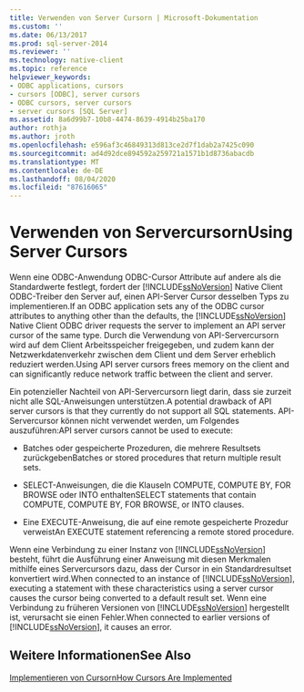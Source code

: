 ```yaml
---
title: Verwenden von Server Cursorn | Microsoft-Dokumentation
ms.custom: ''
ms.date: 06/13/2017
ms.prod: sql-server-2014
ms.reviewer: ''
ms.technology: native-client
ms.topic: reference
helpviewer_keywords:
- ODBC applications, cursors
- cursors [ODBC], server cursors
- ODBC cursors, server cursors
- server cursors [SQL Server]
ms.assetid: 8a6d99b7-10b8-4474-8639-4914b25ba170
author: rothja
ms.author: jroth
ms.openlocfilehash: e596af3c46849313d813ce2d7f1dab2a7425c090
ms.sourcegitcommit: ad4d92dce894592a259721a1571b1d8736abacdb
ms.translationtype: MT
ms.contentlocale: de-DE
ms.lasthandoff: 08/04/2020
ms.locfileid: "87616065"
---
```

# <a name="using-server-cursors"></a><span data-ttu-id="efa2e-102">Verwenden von Servercursorn</span><span class="sxs-lookup"><span data-stu-id="efa2e-102">Using Server Cursors</span></span>
  <span data-ttu-id="efa2e-103">Wenn eine ODBC-Anwendung ODBC-Cursor Attribute auf andere als die Standardwerte festlegt, fordert der [!INCLUDE[ssNoVersion](../../../includes/ssnoversion-md.md)] Native Client ODBC-Treiber den Server auf, einen API-Server Cursor desselben Typs zu implementieren.</span><span class="sxs-lookup"><span data-stu-id="efa2e-103">If an ODBC application sets any of the ODBC cursor attributes to anything other than the defaults, the [!INCLUDE[ssNoVersion](../../../includes/ssnoversion-md.md)] Native Client ODBC driver requests the server to implement an API server cursor of the same type.</span></span> <span data-ttu-id="efa2e-104">Durch die Verwendung von API-Servercursorn wird auf dem Client Arbeitsspeicher freigegeben, und zudem kann der Netzwerkdatenverkehr zwischen dem Client und dem Server erheblich reduziert werden.</span><span class="sxs-lookup"><span data-stu-id="efa2e-104">Using API server cursors frees memory on the client and can significantly reduce network traffic between the client and server.</span></span>  
  
 <span data-ttu-id="efa2e-105">Ein potenzieller Nachteil von API-Servercursorn liegt darin, dass sie zurzeit nicht alle SQL-Anweisungen unterstützen.</span><span class="sxs-lookup"><span data-stu-id="efa2e-105">A potential drawback of API server cursors is that they currently do not support all SQL statements.</span></span> <span data-ttu-id="efa2e-106">API-Servercursor können nicht verwendet werden, um Folgendes auszuführen:</span><span class="sxs-lookup"><span data-stu-id="efa2e-106">API server cursors cannot be used to execute:</span></span>  
  
-   <span data-ttu-id="efa2e-107">Batches oder gespeicherte Prozeduren, die mehrere Resultsets zurückgeben</span><span class="sxs-lookup"><span data-stu-id="efa2e-107">Batches or stored procedures that return multiple result sets.</span></span>  
  
-   <span data-ttu-id="efa2e-108">SELECT-Anweisungen, die die Klauseln COMPUTE, COMPUTE BY, FOR BROWSE oder INTO enthalten</span><span class="sxs-lookup"><span data-stu-id="efa2e-108">SELECT statements that contain COMPUTE, COMPUTE BY, FOR BROWSE, or INTO clauses.</span></span>  
  
-   <span data-ttu-id="efa2e-109">Eine EXECUTE-Anweisung, die auf eine remote gespeicherte Prozedur verweist</span><span class="sxs-lookup"><span data-stu-id="efa2e-109">An EXECUTE statement referencing a remote stored procedure.</span></span>  
  
 <span data-ttu-id="efa2e-110">Wenn eine Verbindung zu einer Instanz von [!INCLUDE[ssNoVersion](../../../includes/ssnoversion-md.md)] besteht, führt die Ausführung einer Anweisung mit diesen Merkmalen mithilfe eines Servercursors dazu, dass der Cursor in ein Standardresultset konvertiert wird.</span><span class="sxs-lookup"><span data-stu-id="efa2e-110">When connected to an instance of [!INCLUDE[ssNoVersion](../../../includes/ssnoversion-md.md)], executing a statement with these characteristics using a server cursor causes the cursor being converted to a default result set.</span></span> <span data-ttu-id="efa2e-111">Wenn eine Verbindung zu früheren Versionen von [!INCLUDE[ssNoVersion](../../../includes/ssnoversion-md.md)] hergestellt ist, verursacht sie einen Fehler.</span><span class="sxs-lookup"><span data-stu-id="efa2e-111">When connected to earlier versions of [!INCLUDE[ssNoVersion](../../../includes/ssnoversion-md.md)], it causes an error.</span></span>  
  
## <a name="see-also"></a><span data-ttu-id="efa2e-112">Weitere Informationen</span><span class="sxs-lookup"><span data-stu-id="efa2e-112">See Also</span></span>  
 [<span data-ttu-id="efa2e-113">Implementieren von Cursorn</span><span class="sxs-lookup"><span data-stu-id="efa2e-113">How Cursors Are Implemented</span></span>](how-cursors-are-implemented.md)  
  
  
